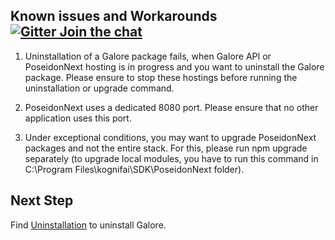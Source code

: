 ## Known issues and Workarounds [![Gitter Join the chat](https://badges.gitter.im/Join%20Chat.svg)](https://gitter.im/kognifai/Lobby)


1)	Uninstallation of a Galore package fails, when Galore API or PoseidonNext hosting is in progress and you want to uninstall the Galore package. 
Please ensure to stop these hostings before running the uninstallation or upgrade command.

2)	PoseidonNext uses a dedicated 8080 port. Please ensure that no other application uses this port.

3)	Under exceptional conditions, you may want to upgrade PoseidonNext packages and not the entire stack.
For this, please run npm upgrade separately (to upgrade local modules, you have to run this command in C:\Program Files\kognifai\SDK\PoseidonNext folder).

## Next Step
Find [Uninstallation](Uninstallation.md) to uninstall Galore.
